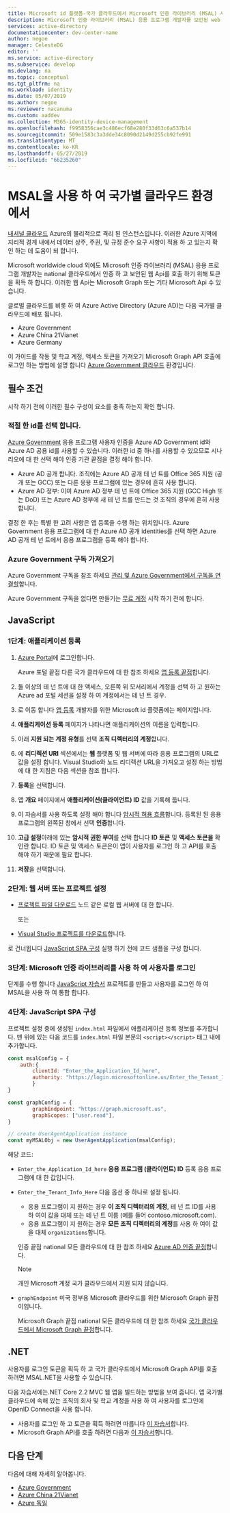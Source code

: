 ```yaml
---
title: Microsoft id 플랫폼-국가 클라우드에서 Microsoft 인증 라이브러리 (MSAL) 사용
description: Microsoft 인증 라이브러리 (MSAL) 응용 프로그램 개발자를 보안된 web Api를 호출 하기 위해 토큰을 획득할 수 있습니다. 이러한 웹 Api는 Microsoft Graph, 기타 Microsoft Api, 파트너 웹 Api 또는 사용자 고유의 웹 API 수 있습니다. MSAL은 다수의 애플리케이션 아키텍처와 플랫폼을 지원합니다.
services: active-directory
documentationcenter: dev-center-name
author: negoe
manager: CelesteDG
editor: ''
ms.service: active-directory
ms.subservice: develop
ms.devlang: na
ms.topic: conceptual
ms.tgt_pltfrm: na
ms.workload: identity
ms.date: 05/07/2019
ms.author: negoe
ms.reviewer: nacanuma
ms.custom: aaddev
ms.collection: M365-identity-device-management
ms.openlocfilehash: f9958356cae3c486ecf68e280f33d63c6a537b14
ms.sourcegitcommit: 509e1583c3a3dde34c8090d2149d255cb92fe991
ms.translationtype: MT
ms.contentlocale: ko-KR
ms.lasthandoff: 05/27/2019
ms.locfileid: "66235260"
---
```

# <a name="use-msal-in-a-national-cloud-environment"></a>MSAL을 사용 하 여 국가별 클라우드 환경에서

[내셔널 클라우드](authentication-national-cloud.md) Azure의 물리적으로 격리 된 인스턴스입니다. 이러한 Azure 지역에 지리적 경계 내에서 데이터 상주, 주권, 및 규정 준수 요구 사항이 적용 하 고 있는지 확인 하는 데 도움이 되 합니다.

Microsoft worldwide cloud 외에도 Microsoft 인증 라이브러리 (MSAL) 응용 프로그램 개발자는 national 클라우드에서 인증 하 고 보안된 웹 Api를 호출 하기 위해 토큰을 획득 하 합니다. 이러한 웹 Api는 Microsoft Graph 또는 기타 Microsoft Api 수 있습니다.

글로벌 클라우드를 비롯 하 여 Azure Active Directory (Azure AD)는 다음 국가별 클라우드에 배포 됩니다.  

- Azure Government
- Azure China 21Vianet
- Azure Germany

이 가이드를 작동 및 학교 계정, 액세스 토큰을 가져오기 Microsoft Graph API 호출에 로그인 하는 방법에 설명 합니다 [Azure Government 클라우드](https://azure.microsoft.com/global-infrastructure/government/) 환경입니다.

## <a name="prerequisites"></a>필수 조건

시작 하기 전에 이러한 필수 구성이 요소를 충족 하는지 확인 합니다.

### <a name="choose-the-appropriate-identities"></a>적절 한 id를 선택 합니다.

[Azure Government](https://docs.microsoft.com/azure/azure-government/) 응용 프로그램 사용자 인증을 Azure AD Government id와 Azure AD 공용 id를 사용할 수 있습니다. 이러한 id 중 하나를 사용할 수 있으므로 시나리오에 대 한 선택 해야 인증 기관 끝점을 결정 해야 합니다.

- Azure AD 공개 합니다. 조직에는 Azure AD 공개 테 넌 트를 Office 365 지원 (공개 또는 GCC) 또는 다른 응용 프로그램에 있는 경우에 흔히 사용 합니다.
- Azure AD 정부: 이미 Azure AD 정부 테 넌 트에 Office 365 지원 (GCC High 또는 DoD) 또는 Azure AD 정부에 새 테 넌 트를 만드는 것 조직의 경우에 흔히 사용 합니다.

결정 한 후는 특별 한 고려 사항은 앱 등록을 수행 하는 위치입니다. Azure Government 응용 프로그램에 대 한 Azure AD 공개 identities를 선택 하면 Azure AD 공개 테 넌 트에서 응용 프로그램을 등록 해야 합니다.

### <a name="get-an-azure-government-subscription"></a>Azure Government 구독 가져오기

Azure Government 구독을 참조 하세요 [관리 및 Azure Government에서 구독을 연결할](https://docs.microsoft.com/azure/azure-government/documentation-government-manage-subscriptions)합니다.

Azure Government 구독을 없다면 만들기는 [무료 계정](https://azure.microsoft.com/global-infrastructure/government/request/) 시작 하기 전에 합니다.

## <a name="javascript"></a>JavaScript

### <a name="step-1-register-your-application"></a>1단계: 애플리케이션 등록

1. [Azure Portal](https://portal.azure.us/)에 로그인합니다.
    
   Azure 포털 끝점 다른 국가 클라우드에 대 한 참조 하세요 [앱 등록 끝점](authentication-national-cloud.md#app-registration-endpoints)합니다.

1. 둘 이상의 테 넌 트에 대 한 액세스, 오른쪽 위 모서리에서 계정을 선택 하 고 원하는 Azure ad 포털 세션을 설정 하 여 계정에서는 테 넌 트 경우.
1. 로 이동 합니다 [앱 등록](https://aka.ms/ra/ff) 개발자를 위한 Microsoft id 플랫폼에는 페이지입니다.
1. **애플리케이션 등록** 페이지가 나타나면 애플리케이션의 이름을 입력합니다.
1. 아래 **지원 되는 계정 유형**를 선택 **조직 디렉터리의 계정**합니다.
1. 에 **리디렉션 URI** 섹션에서는 **웹** 플랫폼 및 웹 서버에 따라 응용 프로그램의 URL로 값을 설정 합니다. Visual Studio와 노드 리디렉션 URL을 가져오고 설정 하는 방법에 대 한 지침은 다음 섹션을 참조 합니다.
1. **등록**을 선택합니다.
1. 앱 **개요** 페이지에서 **애플리케이션(클라이언트) ID** 값을 기록해 둡니다.
1. 이 자습서를 사용 하도록 설정 해야 합니다 [암시적 허용 흐름](v2-oauth2-implicit-grant-flow.md)합니다. 등록된 된 응용 프로그램의 왼쪽된 창에서 선택 **인증**합니다.
1. **고급 설정**아래에 있는 **암시적 권한 부여**를 선택 합니다 **ID 토큰** 및 **액세스 토큰을** 확인란 합니다. ID 토큰 및 액세스 토큰은이 앱이 사용자를 로그인 하 고 API를 호출 해야 하기 때문에 필요 합니다.
1. **저장**을 선택합니다.

### <a name="step-2--set-up-your-web-server-or-project"></a>2단계:  웹 서버 또는 프로젝트 설정

- [프로젝트 파일 다운로드](https://github.com/Azure-Samples/active-directory-javascript-graphapi-v2/archive/quickstart.zip) 노드 같은 로컬 웹 서버에 대 한 합니다.

  또는

- [Visual Studio 프로젝트를 다운로드](https://github.com/Azure-Samples/active-directory-javascript-graphapi-v2/archive/vsquickstart.zip)합니다.

로 건너뜁니다 [JavaScript SPA 구성](#step-4-configure-your-javascript-spa) 실행 하기 전에 코드 샘플을 구성 합니다.

### <a name="step-3-use-the-microsoft-authentication-library-to-sign-in-the-user"></a>3단계: Microsoft 인증 라이브러리를 사용 하 여 사용자를 로그인

단계를 수행 합니다 [JavaScript 자습서](tutorial-v2-javascript-spa.md#create-your-project) 프로젝트를 만들고 사용자를 로그인 하 여 MSAL을 사용 하 여 통합 합니다.

### <a name="step-4-configure-your-javascript-spa"></a>4단계: JavaScript SPA 구성

프로젝트 설정 중에 생성된 `index.html` 파일에서 애플리케이션 등록 정보를 추가합니다. 맨 위에 있는 다음 코드를 `index.html` 파일 본문의 `<script></script>` 태그 내에 추가합니다.

```javascript
const msalConfig = {
    auth:{
        clientId: "Enter_the_Application_Id_here",
        authority: "https://login.microsoftonline.us/Enter_the_Tenant_Info_Here",
        }
}

const graphConfig = {
        graphEndpoint: "https://graph.microsoft.us",
        graphScopes: ["user.read"],
}

// create UserAgentApplication instance
const myMSALObj = new UserAgentApplication(msalConfig);
```

해당 코드:

- `Enter_the_Application_Id_here` **응용 프로그램 (클라이언트) ID** 등록 응용 프로그램에 대 한 값입니다.
- `Enter_the_Tenant_Info_Here` 다음 옵션 중 하나로 설정 됩니다.
    - 응용 프로그램이 지 원하는 경우 **이 조직 디렉터리의 계정**, 테 넌 트 ID를 사용 하 여이 값을 대체 또는 테 넌 트 이름 (예를 들어 contoso.microsoft.com).
    - 응용 프로그램이 지 원하는 경우 **모든 조직 디렉터리의 계정**를 사용 하 여이 값을 대체 `organizations`합니다.
    
    인증 끝점 national 모든 클라우드에 대 한 참조 하세요 [Azure AD 인증 끝점](https://docs.microsoft.com/azure/active-directory/develop/authentication-national-cloud#azure-ad-authentication-endpoints)합니다.

    > [!NOTE]
    > 개인 Microsoft 계정 국가 클라우드에서 지원 되지 않습니다.
  
- `graphEndpoint` 미국 정부용 Microsoft 클라우드를 위한 Microsoft Graph 끝점이입니다.

   Microsoft Graph 끝점 national 모든 클라우드에 대 한 참조 하세요 [국가 클라우드에서 Microsoft Graph 끝점](https://docs.microsoft.com/graph/deployments#microsoft-graph-and-graph-explorer-service-root-endpoints)합니다.

## <a name="net"></a>.NET

사용자를 로그인 토큰을 획득 하 고 국가 클라우드에서 Microsoft Graph API를 호출 하려면 MSAL.NET을 사용할 수 있습니다.

다음 자습서에는.NET Core 2.2 MVC 웹 앱을 빌드하는 방법을 보여 줍니다. 앱 국가별 클라우드에 속해 있는 조직의 회사 및 학교 계정을 사용 하 여 사용자를 로그인에 OpenID Connect을 사용 합니다.

- 사용자를 로그인 하 고 토큰을 획득 하려면 따릅니다 [이 자습서](https://github.com/Azure-Samples/active-directory-aspnetcore-webapp-openidconnect-v2/tree/master/1-WebApp-OIDC/1-4-Sovereign#build-an-aspnet-core-web-app-signing-in-users-in-sovereign-clouds-with-the-microsoft-identity-platform)합니다.
- Microsoft Graph API를 호출 하려면 다음과 [이 자습서](https://github.com/Azure-Samples/active-directory-aspnetcore-webapp-openidconnect-v2/tree/master/2-WebApp-graph-user/2-4-Sovereign-Call-MSGraph#using-the-microsoft-identity-platform-to-call-the-microsoft-graph-api-from-an-an-aspnet-core-2x-web-app-on-behalf-of-a-user-signing-in-using-their-work-and-school-account-in-microsoft-national-cloud)합니다.

## <a name="next-steps"></a>다음 단계

다음에 대해 자세히 알아봅니다.

- [Azure Government](https://docs.microsoft.com/azure/azure-government/)
- [Azure China 21Vianet](https://docs.microsoft.com/azure/china/)
- [Azure 독일](https://docs.microsoft.com/azure/germany/)
